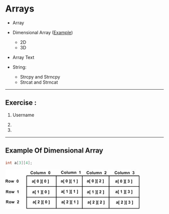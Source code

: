 # Arrays

- Array 
- Dimensional Array ([Example](#example-of-dimensional-array))
  - 2D
  - 3D

- Array Text
- String:
  - Strcpy and Strncpy 
  - Strcat and Strncat

--- 

## Exercise :

1. Username

2. 

3. 

---

<h2 id="example-of-dimensional-array">Example Of Dimensional Array</h2>
         
```c
int a[3][4];
```
![Dimensional Array](/assets/two_dimensional_arrays.jpg)
